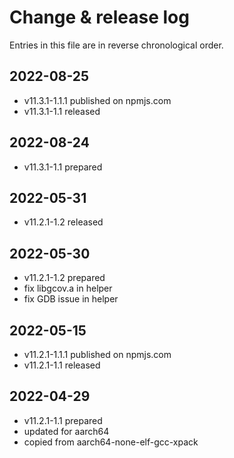 # Change & release log

Entries in this file are in reverse chronological order.

## 2022-08-25

- v11.3.1-1.1.1 published on npmjs.com
- v11.3.1-1.1 released

## 2022-08-24

- v11.3.1-1.1 prepared

## 2022-05-31

- v11.2.1-1.2 released

## 2022-05-30

- v11.2.1-1.2 prepared
- fix libgcov.a in helper
- fix GDB issue in helper

## 2022-05-15

- v11.2.1-1.1.1 published on npmjs.com
- v11.2.1-1.1 released

## 2022-04-29

- v11.2.1-1.1 prepared
- updated for aarch64
- copied from aarch64-none-elf-gcc-xpack
